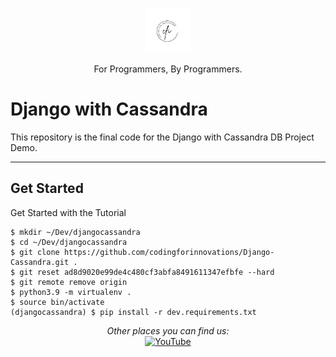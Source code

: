 <p align="center">
  <p align="center">
    <a href="https://www.youtube.com/channel/UC7m0x5NHiHz4VemPFVaS98A" target="_blank">
      <img src="https://raw.githubusercontent.com/codingforinnovations/Django-Cassandra/main/.static/Logo-Light.png" height="72" />    
    </a>
  </p>
  <p align="center">
    For Programmers, By Programmers.
  </p>
</p>

# Django with Cassandra

This repository is the final code for the Django with Cassandra DB Project Demo.

---

## Get Started

Get Started with the Tutorial
```
$ mkdir ~/Dev/djangocassandra
$ cd ~/Dev/djangocassandra
$ git clone https://github.com/codingforinnovations/Django-Cassandra.git .
$ git reset ad8d9020e99de4c480cf3abfa8491611347efbfe --hard
$ git remote remove origin
$ python3.9 -m virtualenv .
$ source bin/activate
(djangocassandra) $ pip install -r dev.requirements.txt
```

<div align="center">
<i>Other places you can find us:</i><br>
<a href="https://www.youtube.com/channel/UC7m0x5NHiHz4VemPFVaS98A" target="_blank"><img src="https://img.shields.io/badge/YouTube-%23E4405F.svg?&style=flat-square&logo=youtube&logoColor=white" alt="YouTube"></a>
</div>
